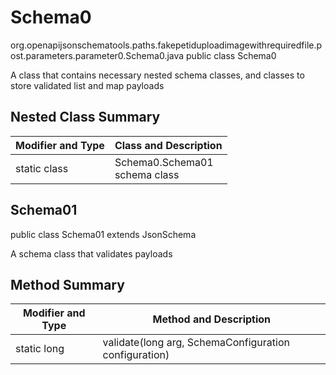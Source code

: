 # Schema0
org.openapijsonschematools.paths.fakepetiduploadimagewithrequiredfile.post.parameters.parameter0.Schema0.java
public class Schema0

A class that contains necessary nested schema classes, and classes to store validated list and map payloads

## Nested Class Summary
| Modifier and Type | Class and Description |
| ----------------- | ---------------------- |
| static class | Schema0.Schema01<br> schema class |

## Schema01
public class Schema01
extends JsonSchema

A schema class that validates payloads


## Method Summary
| Modifier and Type | Method and Description |
| ----------------- | ---------------------- |
| static long | validate(long arg, SchemaConfiguration configuration) |
